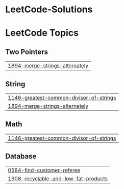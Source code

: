 # LeetCode-Solutions
<!---LeetCode Topics Start-->
# LeetCode Topics
## Two Pointers
|  |
| ------- |
| [1894-merge-strings-alternately](https://github.com/Kamohelo02/LeetCode-Solutions/tree/master/1894-merge-strings-alternately) |
## String
|  |
| ------- |
| [1146-greatest-common-divisor-of-strings](https://github.com/Kamohelo02/LeetCode-Solutions/tree/master/1146-greatest-common-divisor-of-strings) |
| [1894-merge-strings-alternately](https://github.com/Kamohelo02/LeetCode-Solutions/tree/master/1894-merge-strings-alternately) |
## Math
|  |
| ------- |
| [1146-greatest-common-divisor-of-strings](https://github.com/Kamohelo02/LeetCode-Solutions/tree/master/1146-greatest-common-divisor-of-strings) |
## Database
|  |
| ------- |
| [0584-find-customer-referee](https://github.com/Kamohelo02/LeetCode-Solutions/tree/master/0584-find-customer-referee) |
| [1908-recyclable-and-low-fat-products](https://github.com/Kamohelo02/LeetCode-Solutions/tree/master/1908-recyclable-and-low-fat-products) |
<!---LeetCode Topics End-->